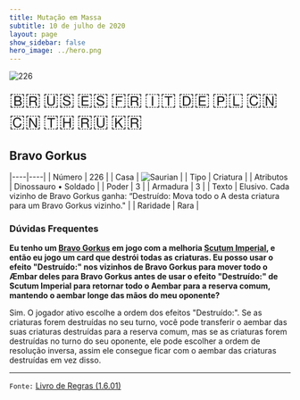 ```yaml
---
title: Mutação em Massa
subtitle: 10 de julho de 2020
layout: page
show_sidebar: false
hero_image: ../hero.png
---
```


![226](https://mastervault-storage-prod.s3.amazonaws.com/media/card_front/pt/479_226_6V5WH64JR74P_pt.png)

<span title="Português" style="font-size: 32px;cursor: pointer;" onclick="javascript:document.querySelector('img[alt=\'226\']').src=document.querySelector('img[alt=\'226\']').src.replace(/card_front\/[^/]+/, 'card_front/pt').replace(/_[^/.0-9]+\.png/, '_pt.png')">🇧🇷</span>
<span title="English" style="font-size: 32px;cursor: pointer;" onclick="javascript:document.querySelector('img[alt=\'226\']').src=document.querySelector('img[alt=\'226\']').src.replace(/card_front\/[^/]+/, 'card_front/en').replace(/_[^/.0-9]+\.png/, '_en.png')">🇺🇸</span>
<span title="Español" style="font-size: 32px;cursor: pointer;" onclick="javascript:document.querySelector('img[alt=\'226\']').src=document.querySelector('img[alt=\'226\']').src.replace(/card_front\/[^/]+/, 'card_front/es').replace(/_[^/.0-9]+\.png/, '_es.png')">🇪🇸</span>
<span title="Français" style="font-size: 32px;cursor: pointer;" onclick="javascript:document.querySelector('img[alt=\'226\']').src=document.querySelector('img[alt=\'226\']').src.replace(/card_front\/[^/]+/, 'card_front/fr').replace(/_[^/.0-9]+\.png/, '_fr.png')">🇫🇷</span>
<span title="Italiano" style="font-size: 32px;cursor: pointer;" onclick="javascript:document.querySelector('img[alt=\'226\']').src=document.querySelector('img[alt=\'226\']').src.replace(/card_front\/[^/]+/, 'card_front/it').replace(/_[^/.0-9]+\.png/, '_it.png')">🇮🇹</span>
<span title="Deutsche" style="font-size: 32px;cursor: pointer;" onclick="javascript:document.querySelector('img[alt=\'226\']').src=document.querySelector('img[alt=\'226\']').src.replace(/card_front\/[^/]+/, 'card_front/de').replace(/_[^/.0-9]+\.png/, '_de.png')">🇩🇪</span>
<span title="Polskie" style="font-size: 32px;cursor: pointer;" onclick="javascript:document.querySelector('img[alt=\'226\']').src=document.querySelector('img[alt=\'226\']').src.replace(/card_front\/[^/]+/, 'card_front/pl').replace(/_[^/.0-9]+\.png/, '_pl.png')">🇵🇱</span>
<span title="简体中文" style="font-size: 32px;cursor: pointer;" onclick="javascript:document.querySelector('img[alt=\'226\']').src=document.querySelector('img[alt=\'226\']').src.replace(/card_front\/[^/]+/, 'card_front/zh-hans').replace(/_[^/.0-9]+\.png/, '_zh-hans.png')">🇨🇳</span>
<span title="繁體中文" style="font-size: 32px;cursor: pointer;" onclick="javascript:document.querySelector('img[alt=\'226\']').src=document.querySelector('img[alt=\'226\']').src.replace(/card_front\/[^/]+/, 'card_front/zh-hant').replace(/_[^/.0-9]+\.png/, '_zh-hant.png')">🇨🇳</span>
<span title="ไทย" style="font-size: 32px;cursor: pointer;" onclick="javascript:document.querySelector('img[alt=\'226\']').src=document.querySelector('img[alt=\'226\']').src.replace(/card_front\/[^/]+/, 'card_front/th').replace(/_[^/.0-9]+\.png/, '_th.png')">🇹🇭</span>
<span title="Pусский" style="font-size: 32px;cursor: pointer;" onclick="javascript:document.querySelector('img[alt=\'226\']').src=document.querySelector('img[alt=\'226\']').src.replace(/card_front\/[^/]+/, 'card_front/ru').replace(/_[^/.0-9]+\.png/, '_ru.png')">🇷🇺</span>
<span title="한국어" style="font-size: 32px;cursor: pointer;" onclick="javascript:document.querySelector('img[alt=\'226\']').src=document.querySelector('img[alt=\'226\']').src.replace(/card_front\/[^/]+/, 'card_front/ko').replace(/_[^/.0-9]+\.png/, '_ko.png')">🇰🇷</span>

## Bravo Gorkus

|----|----|
| Número | 226 |
| Casa | ![Saurian](https://archonarcana.com/images/thumb/9/9e/Saurian_P.png/22px-Saurian_P.png "Sauro") |
| Tipo | Criatura |
| Atributos | Dinossauro • Soldado |
| Poder | 3 |
| Armadura | 3 |
| Texto | Elusivo.  Cada vizinho de Bravo Gorkus ganha: “Destruído: Mova todo o A desta criatura para um Bravo Gorkus vizinho." |
| Raridade | Rara |

### Dúvidas Frequentes

**Eu tenho um [Bravo Gorkus](/mm/226) em jogo com a melhoria
[Scutum Imperial](/wc/185), e então eu jogo um card que destrói todas as
criaturas. Eu posso usar o efeito "Destruído:" nos vizinhos de Bravo Gorkus
para mover todo o Æmbar deles para Bravo Gorkus antes de
usar o efeito "Destruído:" de Scutum Imperial para retornar todo o
Aembar para a reserva comum, mantendo o aembar longe das mãos
do meu oponente?**

Sim. O jogador ativo escolhe a ordem dos efeitos "Destruído:". Se as
criaturas forem destruídas no seu turno, você pode transferir o aembar
das suas criaturas destruídas para a reserva comum, mas se as criaturas
forem destruídas no turno do seu oponente, ele pode escolher a ordem
de resolução inversa, assim ele consegue ficar com o aembar das
criaturas destruídas em vez disso.

<hr/>

`Fonte:` [Livro de Regras (1.6.01)](https://drive.google.com/open?id=1YNhLKUC0xfriiMwFYpDu1Go3zPJw6gYo)

